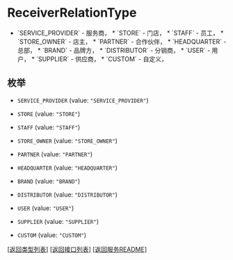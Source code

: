 # ReceiverRelationType

  * &#x60;SERVICE_PROVIDER&#x60; - 服务商，  * &#x60;STORE&#x60; - 门店，  * &#x60;STAFF&#x60; - 员工，  * &#x60;STORE_OWNER&#x60; - 店主，  * &#x60;PARTNER&#x60; - 合作伙伴，  * &#x60;HEADQUARTER&#x60; - 总部，  * &#x60;BRAND&#x60; - 品牌方，  * &#x60;DISTRIBUTOR&#x60; - 分销商，  * &#x60;USER&#x60; - 用户，  * &#x60;SUPPLIER&#x60; - 供应商，  * &#x60;CUSTOM&#x60; - 自定义，

## 枚举


* `SERVICE_PROVIDER` (value: `"SERVICE_PROVIDER"`)

* `STORE` (value: `"STORE"`)

* `STAFF` (value: `"STAFF"`)

* `STORE_OWNER` (value: `"STORE_OWNER"`)

* `PARTNER` (value: `"PARTNER"`)

* `HEADQUARTER` (value: `"HEADQUARTER"`)

* `BRAND` (value: `"BRAND"`)

* `DISTRIBUTOR` (value: `"DISTRIBUTOR"`)

* `USER` (value: `"USER"`)

* `SUPPLIER` (value: `"SUPPLIER"`)

* `CUSTOM` (value: `"CUSTOM"`)


[\[返回类型列表\]](README.md#类型列表)
[\[返回接口列表\]](README.md#接口列表)
[\[返回服务README\]](README.md)


